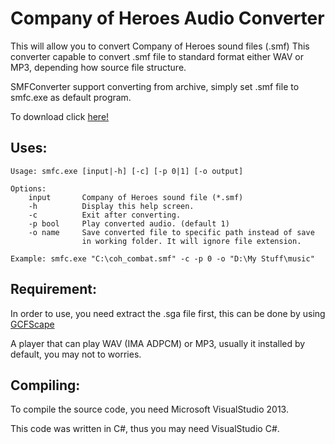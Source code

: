 # Company of Heroes Audio Converter
This will allow you to convert Company of Heroes sound files (.smf) This converter capable to convert .smf file to standard format either WAV or MP3, depending how source file structure.

SMFConverter support converting from archive, simply set .smf file to smfc.exe as default program.

To download click [here!](https://drive.google.com/file/d/0B_nmcRzQ-bL9LTU5Mm5PTnVyMEk/edit?usp=sharing)

## Uses:
```
Usage: smfc.exe [input|-h] [-c] [-p 0|1] [-o output]

Options:
    input       Company of Heroes sound file (*.smf)
    -h          Display this help screen.
    -c          Exit after converting.
    -p bool     Play converted audio. (default 1)
    -o name     Save converted file to specific path instead of save
                in working folder. It will ignore file extension.

Example: smfc.exe "C:\coh_combat.smf" -c -p 0 -o "D:\My Stuff\music"
```

## Requirement:
In order to use, you need extract the .sga file first, this can be done by using [GCFScape](http://nemesis.thewavelength.net/index.php?p=26)

A player that can play WAV (IMA ADPCM) or MP3, usually it installed by default, you may not to worries.

## Compiling:
To compile the source code, you need Microsoft VisualStudio 2013.

This code was written in C#, thus you may need VisualStudio C#.